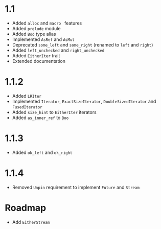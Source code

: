 # 1.1
- Added ```alloc``` and ```macro ``` features
- Added ```prelude``` module
- Added ```Boo``` type alias
- Implemented ```AsRef``` and ```AsMut```
- Deprecated ```some_left``` and ```some_right``` (renamed to ```left``` and ```right```)
- Added ```left_unchecked``` and ```right_unchecked```
- Added ```EitherIter``` trait
- Extended documentation

# 1.1.2
- Added ```LRIter```
- Implemented ```Iterator```, ```ExactSizeIterator```, ```DoubleSizedIterator``` and ```FusedIterator```
- Added ```size_hint``` to ```EitherIter``` iterators
- Added ```as_inner_ref``` to ```Boo```

# 1.1.3
-  Added `ok_left` and `ok_right`

# 1.1.4
- Removed `Unpin` requirement to implement `Future` and `Stream`

# Roadmap
- Add ```EitherStream```